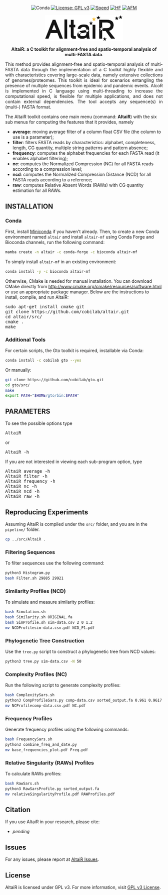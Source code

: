 <div align="center">

![Conda](https://img.shields.io/conda/dn/bioconda/altair-mf)
[![License: GPL v3](https://img.shields.io/badge/License-GPL%20v3-blue.svg)](LICENSE)
[![Speed](https://img.shields.io/static/v1.svg?label=Testing&message=High-speed%20&color=green)](#)
[![HF](https://img.shields.io/static/v1.svg?label=Testing&message=High-flexibility&color=blue)](#)
[![AFM](https://img.shields.io/static/v1.svg?label=Method&message=alignment-free&color=yellow)](#)

</div>

<p align="center"><img src="imgs/altair.png" alt="AltaiR" width="250" border="0" /></p>
<p align="center">
<b>AltaiR: a C toolkit for alignment-free and spatio-temporal analysis of multi-FASTA data</b>. 
</p>

<p align="justify">
This method provides alignment-free and spatio-temporal analysis of multi-FASTA data through the implementation of a C toolkit highly flexible and with characteristics covering large-scale data, namely extensive collections of genomes/proteomes. This toolkit is ideal for scenarios entangling the presence of multiple sequences from epidemic and pandemic events. AlcoR is implemented in C language using multi-threading to increase the computational speed, is flexible for multiple applications, and does not contain external dependencies. The tool accepts any sequence(s) in (multi-) FASTA format.

The AltaiR toolkit contains one main menu (command: <b>AltaiR</b>) with the six sub menus for computing the features that it provides, namely
<ul>
<li><b>average</b>: moving average filter of a column float CSV file (the column to use is a parameter);</li>
<li><b>filter</b>: filters FASTA reads by characteristics: alphabet, completeness, length, CG quantity, multiple string patterns and pattern absence; </li>
<li><b>frequency</b>: computes the alphabet frequencies for each FASTA read (it enables alphabet filtering);</li>
<li><b>nc</b>: computes the Normalized Compression (NC) for all FASTA reads according to a compression level;</li>
<li><b>ncd</b>: computes the Normalized Compression Distance (NCD) for all FASTA reads according to a reference;</li>
<li><b>raw</b>: computes Relative Absent Words (RAWs) with CG quantity estimation for all RAWs.</li>
</ul>
</p>

## INSTALLATION ##

### Conda
First, install [Miniconda](https://docs.conda.io/en/latest/miniconda.html) if you haven't already. Then, to create a new Conda environment named `altair` and install `altair-mf` using Conda Forge and Bioconda channels, run the following command:
```bash
mamba create -n altair -c conda-forge -c bioconda altair-mf
```

To simply install `altair-mf` in an existing environment:
```bash
conda install -y -c bioconda altair-mf
```

Otherwise, CMake is needed for manual installation. You can download CMake directly from http://www.cmake.org/cmake/resources/software.html or use an appropriate package manager. Below are the instructions to install, compile, and run AltaiR:

<pre>
sudo apt-get install cmake git
git clone https://github.com/cobilab/altair.git
cd altair/src/
cmake .
make
</pre>

### Additional Tools
For certain scripts, the Gto toolkit is required, installable via Conda:
```bash
conda install -c cobilab gto --yes
```
Or manually:
```bash
git clone https://github.com/cobilab/gto.git
cd gto/src/
make
export PATH="$HOME/gto/bin:$PATH"
```

## PARAMETERS

To see the possible options type
<pre>
AltaiR
</pre>
or
<pre>
AltaiR -h
</pre>

If you are not interested in viewing each sub-program option, type 
<pre>
AltaiR average -h
AltaiR filter -h
AltaiR frequency -h
AltaiR nc -h
AltaiR ncd -h
AltaiR raw -h
</pre>

## Reproducing Experiments
Assuming AltaiR is compiled under the `src/` folder, and you are in the `pipeline/` folder.
```bash
cp ../src/AltaiR .
```

### Filtering Sequences
To filter sequences use the following command:
```bash
python3 Histogram.py
bash Filter.sh 29885 29921
```

### Similarity Profiles (NCD)
To simulate and measure similarity profiles:

```bash
bash Simulation.sh
bash Similarity.sh ORIGINAL.fa
bash SimProfile.sh sim-data.csv 2 0 1.2
mv NCDProfilesim-data.csv.pdf NCD_P1.pdf
```

### Phylogenetic Tree Construction
Use the `tree.py` script to construct a phylogenetic tree from NCD values:
```bash
python3 tree.py sim-data.csv -N 50
```

### Complexity Profiles (NC)
Run the following script to generate complexity profiles:
```bash
bash ComplexitySars.sh
python3 CompProfileSars.py comp-data.csv sorted_output.fa 0.961 0.9617
mv NCProfilecomp-data.csv.pdf NC.pdf
```

### Frequency Profiles
Generate frequency profiles using the following commands:
```bash
bash FrequencySars.sh
python3 combine_freq_and_date.py
mv base_frequencies_plot.pdf Freq.pdf
```

### Relative Singularity (RAWs) Profiles
To calculate RAWs profiles:
```bash
bash RawSars.sh
python3 RawSarsProfile.py sorted_output.fa
mv relativeSingularityProfile.pdf RAWProfiles.pdf
```

## Citation

If you use AltaiR in your research, please cite:
- *pending*

## Issues

For any issues, please report at [AltaiR Issues](https://github.com/cobilab/altair/issues).

## License

AltaiR is licensed under GPL v3. For more information, visit [GPL v3 License](http://www.gnu.org/licenses/gpl-3.0.html).
